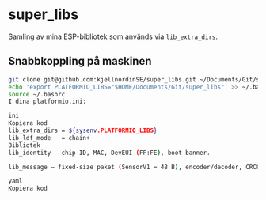 # super_libs

Samling av mina ESP-bibliotek som används via `lib_extra_dirs`.

## Snabbkoppling på maskinen
```bash
git clone git@github.com:kjellnordinSE/super_libs.git ~/Documents/Git/super_libs
echo 'export PLATFORMIO_LIBS="$HOME/Documents/Git/super_libs"' >> ~/.bashrc
source ~/.bashrc
I dina platformio.ini:

ini
Kopiera kod
lib_extra_dirs = ${sysenv.PLATFORMIO_LIBS}
lib_ldf_mode   = chain+
Bibliotek
lib_identity — chip-ID, MAC, DevEUI (FF:FE), boot-banner.

lib_message — fixed-size paket (SensorV1 = 48 B), encoder/decoder, CRC8.

yaml
Kopiera kod

